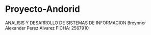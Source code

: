 # Proyecto-Andorid 
ANALISIS Y DESARROLLO DE SISTEMAS DE INFORMACION 
Breynner Alexander Perez Alvarez 
FICHA: 2567910

